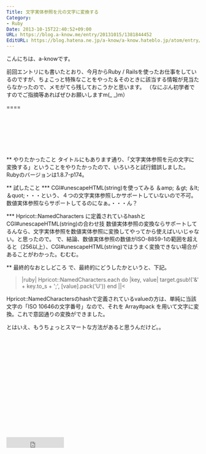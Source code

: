 ```yaml
---
Title: 文字実体参照を元の文字に変換する
Category:
- Ruby
Date: 2013-10-15T22:40:52+09:00
URL: https://blog.a-know.me/entry/20131015/1381844452
EditURL: https://blog.hatena.ne.jp/a-know/a-know.hateblo.jp/atom/entry/12921228815727979256
---
```


こんにちは、a-knowです。


前回エントリにも書いたとおり、今月からRuby / Railsを使ったお仕事をしているのですが、ちょこっと特殊なことをやった＆そのときに該当する情報が見当たらなかったので、メモがてら残しておこうかと思います。
（なにぶん初学者ですのでご指摘等あればぜひお願いしますm(_ _)m）

====

<script async src="//pagead2.googlesyndication.com/pagead/js/adsbygoogle.js"></script>
<!-- article-top -->
<ins class="adsbygoogle"
     style="display:inline-block;width:728px;height:90px"
     data-ad-client="ca-pub-3463034538369189"
     data-ad-slot="8367620130"></ins>
<script>
(adsbygoogle = window.adsbygoogle || []).push({});
</script>


** やりたかったこと
タイトルにもあります通り、「文字実体参照を元の文字に変換する」ということをやりたかったので、いろいろと試行錯誤しました。
Rubyのバージョンは1.8.7-p174。


** 試したこと
*** CGI#unescapeHTML(string)を使ってみる
＆amp; ＆gt; ＆lt; ＆quot;・・・という、４つの文字実体参照しかサポートしていないので不可。
数値実体参照ならサポートしてるのになぁ。・・・ん？


*** Hpricot::NamedCharacters に定義されているhashとCGI#unescapeHTML(string)の合わせ技 
数値実体参照の変換ならサポートしてるんなら、文字実体参照を数値実体参照に変換してやってから使えばいいじゃない。と思ったので。
で、結論、数値実体参照の数値がISO-8859-1の範囲を超えると（256以上）、CGI#unescapeHTML(string)ではうまく変換できない場合があることがわかった。むむむ。


** 最終的なおとしどころ
で、最終的にどうしたかというと、下記。


>|ruby|
Hpricot::NamedCharacters.each do |key, value|
    target.gsub!('&' + key.to_s + ';', [value].pack('U'))
end
||<


Hpricot::NamedCharactersのhashで定義されているvalueの方は、単純に当該文字の「ISO 10646の文字番号」なので、それを Array#pack を用いて文字に変換。これで意図通りの変換ができました。


とはいえ、もうちょっとスマートな方法があると思うんだけど。。


<script async src="//pagead2.googlesyndication.com/pagead/js/adsbygoogle.js"></script>
<!-- article-bottom2 -->
<ins class="adsbygoogle"
     style="display:inline-block;width:300px;height:250px"
     data-ad-client="ca-pub-3463034538369189"
     data-ad-slot="5274552934"></ins>
<script>
(adsbygoogle = window.adsbygoogle || []).push({});
</script>

<iframe src="http://blog.hatena.ne.jp/a-know/a-know.hateblo.jp/subscribe/iframe" allowtransparency="true" frameborder="0" scrolling="no" width="150" height="28"></iframe>
